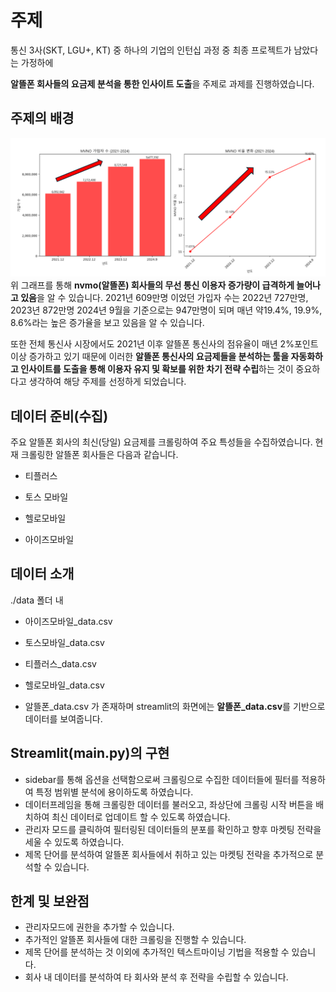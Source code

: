 # 주제
통신 3사(SKT, LGU+, KT) 중 하나의 기업의 인턴십 과정 중 최종 프로젝트가 남았다는 가정하에

**알뜰폰 회사들의 요금제 분석을 통한 인사이트 도출**을 주제로 과제를 진행하였습니다.

  

## 주제의 배경

![nvmo_user](./image/nvmo증가.png)
위 그래프를 통해 **nvmo(알뜰폰) 회사들의 무선 통신 이용자 증가량이 급격하게 늘어나고 있음**을 알 수 있습니다. 2021년 609만명 이었던 가입자 수는 2022년 727만명, 2023년 872만명 2024년 9월을 기준으로는 947만명이 되며 매년 약19.4%, 19.9%, 8.6%라는 높은 증가율을 보고 있음을 알 수 있습니다.


또한 전체 통신사 시장에서도 2021년 이후 알뜰폰 통신사의 점유율이 매년 2%포인트 이상 증가하고 있기 때문에 이러한 **알뜰폰 통신사의 요금제들을 분석하는 툴을 자동화하고 인사이트를 도출을 통해 이용자 유지 및 확보를 위한 차기 전략 수립**하는 것이 중요하다고 생각하여 해당 주제를 선정하게 되었습니다.  
## 데이터 준비(수집)

  

주요 알뜰폰 회사의 최신(당일) 요금제를 크롤링하여 주요 특성들을 수집하였습니다. 현재 크롤링한 알뜰폰 회사들은 다음과 같습니다.

  

- 티플러스

- 토스 모바일

- 헬로모바일

- 아이즈모바일

  

## 데이터 소개

  

./data 폴더 내

  

- 아이즈모바일_data.csv

- 토스모바일_data.csv

- 티플러스_data.csv

- 헬로모바일_data.csv

- 알뜰폰_data.csv 가 존재하며 streamlit의 화면에는 **알뜰폰_data.csv**를 기반으로 데이터를 보여줍니다.

  

## Streamlit(main.py)의 구현
- sidebar를 통해 옵션을 선택함으로써 크롤링으로 수집한 데이터들에 필터를 적용하여 특정 범위별 분석에 용이하도록 하였습니다.
- 데이터프레임을 통해 크롤링한 데이터를 불러오고, 좌상단에 크롤링 시작 버튼을 배치하여 최신 데이터로 업데이트 할 수 있도록 하였습니다.
- 관리자 모드를 클릭하여 필터링된 데이터들의 분포를 확인하고 향후 마켓팅 전략을 세울 수 있도록 하였습니다.
- 제목 단어를 분석하여 알뜰폰 회사들에서 취하고 있는 마켓팅 전략을 추가적으로 분석할 수 있습니다. 
  
## 한계 및 보완점
- 관리자모드에 권한을 추가할 수 있습니다.
- 추가적인 알뜰폰 회사들에 대한 크롤링을 진행할 수 있습니다.
- 제목 단어를 분석하는 것 이외에 추가적인 텍스트마이닝 기법을 적용할 수 있습니다.
- 회사 내 데이터를 분석하여 타 회사와 분석 후 전략을 수립할 수 있습니다.

